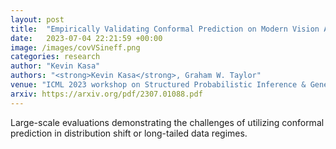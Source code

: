 ```yaml
---
layout: post
title:  "Empirically Validating Conformal Prediction on Modern Vision Architectures Under Distribution Shift and Long-tailed Data"
date:   2023-07-04 22:21:59 +00:00
image: /images/covVSineff.png
categories: research
author: "Kevin Kasa"
authors: "<strong>Kevin Kasa</strong>, Graham W. Taylor"
venue: "ICML 2023 workshop on Structured Probabilistic Inference & Generative Modeling"
arxiv: https://arxiv.org/pdf/2307.01088.pdf
---
```

Large-scale evaluations demonstrating the challenges of utilizing conformal prediction in distribution shift or long-tailed data regimes. 